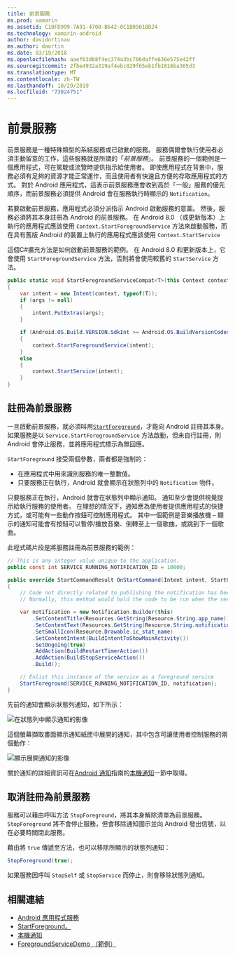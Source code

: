 ```yaml
---
title: 前景服務
ms.prod: xamarin
ms.assetid: C10FD999-7A91-4708-B642-0C1B0901BD24
ms.technology: xamarin-android
author: davidortinau
ms.author: daortin
ms.date: 03/19/2018
ms.openlocfilehash: aaef03d68f4ec374a3bc706daffe636e575e42ff
ms.sourcegitcommit: 2fbe4932a319af4ebc829f65eb1fb1816ba305d3
ms.translationtype: MT
ms.contentlocale: zh-TW
ms.lasthandoff: 10/29/2019
ms.locfileid: "73024751"
---
```

# <a name="foreground-services"></a>前景服務

前景服務是一種特殊類型的系結服務或已啟動的服務。 服務偶爾會執行使用者必須主動留意的工作，這些服務就是所謂的「_前景服務_」。 前景服務的一個範例是一個應用程式，可在駕駛或流覽時提供指示給使用者。 即使應用程式在背景中，服務必須有足夠的資源才能正常運作，而且使用者有快速且方便的存取應用程式的方式。 對於 Android 應用程式，這表示前景服務應會收到高於「一般」服務的優先順序，而前景服務必須提供 Android 會在服務執行時顯示的 `Notification`。

若要啟動前景服務，應用程式必須分派指示 Android 啟動服務的意圖。 然後，服務必須將其本身註冊為 Android 的前景服務。 在 Android 8.0 （或更新版本）上執行的應用程式應該使用 `Context.StartForegroundService` 方法來啟動服務，而在具有舊版 Android 的裝置上執行的應用程式應該使用 `Context.StartService`

這個C#擴充方法是如何啟動前景服務的範例。 在 Android 8.0 和更新版本上，它會使用 `StartForegroundService` 方法，否則將會使用較舊的 `StartService` 方法。

```csharp
public static void StartForegroundServiceCompat<T>(this Context context, Bundle args = null) where T : Service
{
    var intent = new Intent(context, typeof(T));
    if (args != null) 
    {
        intent.PutExtras(args);
    }

    if (Android.OS.Build.VERSION.SdkInt >= Android.OS.BuildVersionCodes.O)
    {
        context.StartForegroundService(intent);
    }
    else
    {
        context.StartService(intent);
    }
}
```

## <a name="registering-as-a-foreground-service"></a>註冊為前景服務

一旦啟動前景服務，就必須叫用[`StartForeground`](xref:Android.App.Service.StartForeground*)，才能向 Android 註冊其本身。 如果服務是以 `Service.StartForegroundService` 方法啟動，但未自行註冊，則 Android 會停止服務，並將應用程式標示為無回應。

`StartForeground` 接受兩個參數，兩者都是強制的：

- 在應用程式中用來識別服務的唯一整數值。
- 只要服務正在執行，Android 就會顯示在狀態列中的 `Notification` 物件。

只要服務正在執行，Android 就會在狀態列中顯示通知。 通知至少會提供視覺提示給執行服務的使用者。 在理想的情況下，通知應為使用者提供應用程式的快捷方式，或可能有一些動作按鈕可控制應用程式。 其中一個範例是音樂播放機 &ndash; 顯示的通知可能會有按鈕可以暫停/播放音樂、倒轉至上一個歌曲，或跳到下一個歌曲。 

此程式碼片段是將服務註冊為前景服務的範例：   

```csharp
// This is any integer value unique to the application.
public const int SERVICE_RUNNING_NOTIFICATION_ID = 10000;

public override StartCommandResult OnStartCommand(Intent intent, StartCommandFlags flags, int startId)
{
    // Code not directly related to publishing the notification has been omitted for clarity.
    // Normally, this method would hold the code to be run when the service is started.

    var notification = new Notification.Builder(this)
        .SetContentTitle(Resources.GetString(Resource.String.app_name))
        .SetContentText(Resources.GetString(Resource.String.notification_text))
        .SetSmallIcon(Resource.Drawable.ic_stat_name)
        .SetContentIntent(BuildIntentToShowMainActivity())
        .SetOngoing(true)
        .AddAction(BuildRestartTimerAction())
        .AddAction(BuildStopServiceAction())
        .Build();

    // Enlist this instance of the service as a foreground service
    StartForeground(SERVICE_RUNNING_NOTIFICATION_ID, notification);
}
```

先前的通知會顯示狀態列通知，如下所示：

![在狀態列中顯示通知的影像](foreground-services-images/foreground-services-01.png "在狀態列中顯示通知的影像")

這個螢幕擷取畫面顯示通知紙匣中展開的通知，其中包含可讓使用者控制服務的兩個動作：

![顯示展開通知的影像](foreground-services-images/foreground-services-02.png "顯示展開通知的影像。")

關於通知的詳細資訊可在[Android 通知](~/android/app-fundamentals/notifications/index.md)指南的[本機通知](~/android/app-fundamentals/notifications/local-notifications.md)一節中取得。

## <a name="unregistering-as-a-foreground-service"></a>取消註冊為前景服務

服務可以藉由呼叫方法 `StopForeground`，將其本身解除清單為前景服務。 `StopForeground` 將不會停止服務，但會移除通知圖示並向 Android 發出信號，以在必要時關閉此服務。

藉由將 `true` 傳遞至方法，也可以移除所顯示的狀態列通知： 

```csharp
StopForeground(true);
```

如果服務因呼叫 `StopSelf` 或 `StopService` 而停止，則會移除狀態列通知。

## <a name="related-links"></a>相關連結

- [Android 應用程式服務](xref:Android.App.Service)
- [StartForeground。](xref:Android.App.Service.StartForeground*)
- [本機通知](~/android/app-fundamentals/notifications/local-notifications.md)
- [ForegroundServiceDemo （範例）](https://docs.microsoft.com/samples/xamarin/monodroid-samples/applicationfundamentals-servicesamples-foregroundservicedemo)
